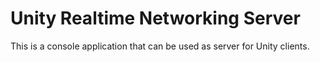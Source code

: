 # Unity Realtime Networking Server
This is a console application that can be used as server for Unity clients.
